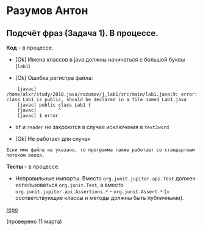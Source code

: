 # Разумов Антон

## Подсчёт фраз (Задача 1). В процессе.

**Код** - в процессе.

- [Ok] Имена классов в java должны начинаться с большой буквы (`lab1`)

- [Ok] Ошибка регистра файла:
```
    [javac] /home/alxr/study/2018.java/razumov/j_lab1/src/main/lab1.java:9: error: class Lab1 is public, should be declared in a file named Lab1.java
    [javac] public class Lab1 {
    [javac]        ^
    [javac] 1 error
```

- `bf` и `reader` не закроются в случае исключения в `text2word`

- [Ok] Не работает для случая
```
Если имя файла не указано, то программа также работает со стандартным потоком ввода.
```

**Тесты** - в процессе.

- Неправильные импорты. Вместо `org.junit.jupiter.api.Test` должен использоваться `org.junit.Test`,
а вместо `org.junit.jupiter.api.Assertions.*` - `org.junit.Assert.*` (+ соответствующие классы и методы должны быть публичными).

[repo](https://bitbucket.org/a_razumov_oop/lab3/overview)

(проверено 11 марта)

